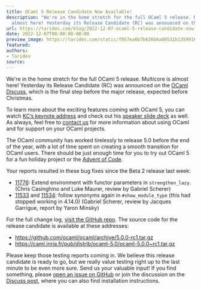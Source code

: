 ```yaml
---
title: OCaml 5 Release Candidate Now Available!
description: "We're in the home stretch for the full OCaml 5 release. Multicore is
  almost here! Yesterday its Release Candidate (RC) was announced on the\u2026"
url: https://tarides.com/blog/2022-12-07-ocaml-5-release-candidate-now-available
date: 2022-12-07T00:00:00-00:00
preview_image: https://tarides.com/static/f057ea6b7b626b6a08532b1359916c4a/18869/RC_Camel.jpg
featured:
authors:
- Tarides
source:
---
```


<p>We're in the home stretch for the full OCaml 5 release. Multicore is almost here! Yesterday its Release Candidate (RC) was announced on the <a href="https://discuss.ocaml.org/t/first-release-candidate-for-ocaml-5-0-0/10922">OCaml Discuss</a>, which is the final step before the major release, expected before Christmas.</p>
<p>To learn more about the exciting features coming with OCaml 5, you can watch <a href="https://www.youtube.com/watch?v=zJ4G0TKwzVc">KC&rsquo;s keynote address</a> and check out his <a href="https://speakerdeck.com/kayceesrk/retrofitting-concurrency-lessons-from-the-engine-room">speaker slide deck</a> as well. As always, feel free to <a href="https://tarides.com/company">contact us</a> for more information about using OCaml and for support on your OCaml projects.</p>
<p>The OCaml community has worked tirelessly to release 5.0 before the end of the year, with a lot of time spent on creating a smooth transition for OCaml users. There should be just enough time for you to try out OCaml 5 for a fun holiday project or the <a href="https://tarides.com/blog/2022-11-24-solve-the-2022-advent-of-code-puzzles-with-ocaml">Advent of Code</a>.</p>
<p>Your reports resulted in these bug fixes since the Beta 2 release last week:</p>
<ul>
<li><a href="https://github.com/ocaml/ocaml/issues/11776">11776</a>: Extend environment with functor parameters in <code>strengthen_lazy</code>. (Chris Casinghino and Luke Maurer, review by Gabriel Scherer)</li>
<li><a href="https://github.com/ocaml/ocaml/issues/11533">11533</a> and <a href="https://github.com/ocaml/ocaml/issues/11534">11534</a>: follow synonyms again in <code>#show_module_type</code> (this had stopped working in 4.14.0) (Gabriel Scherer, review by Jacques Garrigue, report by Yaron Minsky)</li>
</ul>
<p>For the full change log, <a href="https://github.com/ocaml/ocaml/blob/5.0/Changes">visit the GitHub repo</a>. The source code for the release candidate is available at these addresses:</p>
<ul>
<li><a href="https://github.com/ocaml/ocaml/archive/5.0.0-rc1.tar.gz">https://github.com/ocaml/ocaml/archive/5.0.0-rc1.tar.gz</a></li>
<li><a href="https://caml.inria.fr/pub/distrib/ocaml-5.0/ocaml-5.0.0~rc1.tar.gz">https://caml.inria.fr/pub/distrib/ocaml-5.0/ocaml-5.0.0~rc1.tar.gz</a></li>
</ul>
<p>Please keep those testing reports coming in. We believe this release candidate is ready to go, but we really value testing right up to the last minute to be even more sure. Send us your valuable input! If you find something, please <a href="https://github.com/ocaml/ocaml/issues">open an issue on GitHub</a> or join the discussion on the <a href="https://discuss.ocaml.org/t/first-release-candidate-for-ocaml-5-0-0/10922">Discuss post</a>, where you can also find installation instructions.</p>
